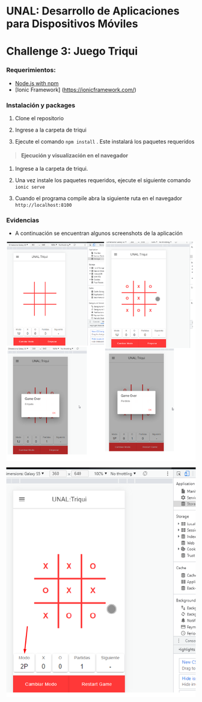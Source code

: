 # UNAL: Desarrollo de Aplicaciones para Dispositivos Móviles
# Challenge 3: Juego Triqui 

### Requerimientos:

- [Node.js with npm](https://nodejs.org/en/download/)
- [Ionic Framework] (https://ionicframework.com/)

### Instalación y packages 

1. Clone el repositorio

2. Ingrese a la carpeta de triqui

3. Ejecute el comando `npm install` . Este instalará los paquetes requeridos 

> #### Ejecución y visualización en el navegador

1. Ingrese a la carpeta de triqui.

2. Una vez instale los paquetes requeridos, ejecute el siguiente comando `ionic serve`

3. Cuando el programa compile abra la siguiente ruta en el navegador `http://localhost:8100`

### Evidencias 

- A continuación se encuentran algunos screenshots de la aplicación

![Evidencia #1](images/Evidence1.png)

![Evidencia #2](images/Evidence2.png)
